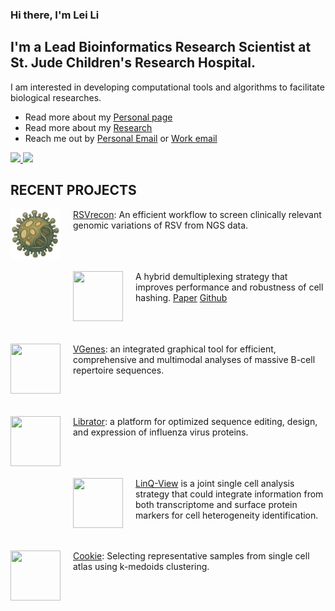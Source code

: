 ### Hi there, I'm Lei Li

## I'm a Lead Bioinformatics Research Scientist at St. Jude Children's Research Hospital.
I am interested in developing computational tools and algorithms to facilitate biological researches.

- Read more about my [Personal page](https://leili-uchicago.github.io/)
- Read more about my [Research](https://scholar.google.com/citations?user=3qt2VoAAAAAJ&hl=en)
- Reach me out by [Personal Email](mailto:leilioxford@gmail.com) or [Work email](mailto:lei.li@stjude.org)

<a href="https://leili-uchicago.github.io/">
    <img src="https://github-readme-stats.vercel.app/api?username=leili-uchicago&show_icons=true&icon_color=0366d6&text_color=24292e&bg_color=ffffff&count_private=true" />
    <img src="https://github-profile-trophy.vercel.app/?username=leili-uchicago&theme=flat&title=Stars,Followers,Commit,MultiLanguage&margin-w=5&row=1&column=4" />
</a>

</br>

## RECENT PROJECTS
<img src="https://github.com/stjudecab/RSVreconPy/blob/main/Resource/RSV_icon.png" align="left" height="80px" width="80px" style="margin-right: 20px; margin-bottom: 20px;">  [RSVrecon](https://github.com/stjudecab/RSVreconPy): An efficient workflow to screen clinically relevant genomic variations of RSV from NGS data.<br> &nbsp; &nbsp; <br> &nbsp; &nbsp; <br> <br> 

<img src="https://leili-uchicago.github.io/img/Htoreader_icon.png" align="left" height="80px" width="80px" style="margin-right: 20px; margin-bottom: 20px;"> A hybrid demultiplexing strategy that improves performance and robustness of cell hashing. [Paper](https://academic.oup.com/bib/article/25/4/bbae254/7686601?login=false) [Github](https://github.com/WilsonImmunologyLab/HTOreader) <br> &nbsp; &nbsp; <br> &nbsp; &nbsp; <br> <br> 

<img src="https://wilsonimmunologylab.github.io/VGenes/img/logo.png" align="left" height="80px" width="80px" style="margin-right: 20px; margin-bottom: 20px;">  [VGenes](https://wilsonimmunologylab.github.io/VGenes/): an integrated graphical tool for efficient, comprehensive and multimodal analyses of massive B-cell repertoire sequences.<br> &nbsp; &nbsp; <br> &nbsp; &nbsp; <br> <br> 

<img src="https://wilsonimmunologylab.github.io/Librator/img/logo.png" align="left" height="80px" width="80px" style="margin-right: 20px; margin-bottom: 20px;">  [Librator](https://wilsonimmunologylab.github.io/Librator/): a platform for optimized sequence editing, design, and expression of influenza virus proteins.<br> &nbsp; &nbsp; <br> &nbsp; &nbsp; <br> <br> 

<img src="https://wilsonimmunologylab.github.io/LinQView/img/linklogo.png" align="left" height="80px" width="80px" style="margin-right: 20px; margin-bottom: 20px;">  [LinQ-View](https://wilsonimmunologylab.github.io/LinQView/) is a joint single cell analysis strategy that could integrate information from both transcriptome and surface protein markers for cell heterogeneity identification. <br> &nbsp; &nbsp;  <br> <br> 

<img src="https://wilsonimmunologylab.github.io/Cookie/img/logo.png" align="left" height="80px" width="80px" style="margin-right: 20px; margin-bottom: 20px;">  [Cookie](https://wilsonimmunologylab.github.io/Cookie/): Selecting representative samples from single cell atlas using k-medoids clustering.<br> &nbsp; &nbsp; <br> &nbsp; &nbsp; <br> 
